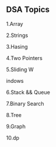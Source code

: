 ## DSA Topics

1.Array

2.Strings




3.Hasing

4.Two Pointers
















































5.Sliding W

indows








6.Stack && Queue




7.Binary Search

8.Tree

9.Graph

10.dp
